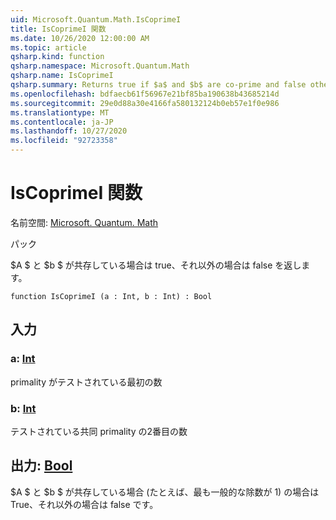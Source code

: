 ```yaml
---
uid: Microsoft.Quantum.Math.IsCoprimeI
title: IsCoprimeI 関数
ms.date: 10/26/2020 12:00:00 AM
ms.topic: article
qsharp.kind: function
qsharp.namespace: Microsoft.Quantum.Math
qsharp.name: IsCoprimeI
qsharp.summary: Returns true if $a$ and $b$ are co-prime and false otherwise.
ms.openlocfilehash: bdfaecb61f56967e21bf85ba190638b43685214d
ms.sourcegitcommit: 29e0d88a30e4166fa580132124b0eb57e1f0e986
ms.translationtype: MT
ms.contentlocale: ja-JP
ms.lasthandoff: 10/27/2020
ms.locfileid: "92723358"
---
```

# <a name="iscoprimei-function"></a>IsCoprimeI 関数

名前空間: [Microsoft. Quantum. Math](xref:Microsoft.Quantum.Math)

パック [](https://nuget.org/packages/)


$A $ と $b $ が共存している場合は true、それ以外の場合は false を返します。

```qsharp
function IsCoprimeI (a : Int, b : Int) : Bool
```


## <a name="input"></a>入力

### <a name="a--int"></a>a: [Int](xref:microsoft.quantum.lang-ref.int)

primality がテストされている最初の数


### <a name="b--int"></a>b: [Int](xref:microsoft.quantum.lang-ref.int)

テストされている共同 primality の2番目の数



## <a name="output--bool"></a>出力: [Bool](xref:microsoft.quantum.lang-ref.bool)

$A $ と $b $ が共存している場合 (たとえば、最も一般的な除数が 1) の場合は True、それ以外の場合は false です。